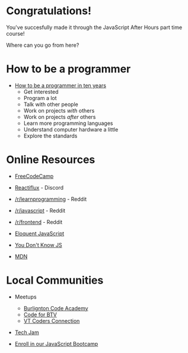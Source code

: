 # Congratulations!

You've succesfully made it through the JavaScript After Hours part time course!

Where can you go from here?

# How to be a programmer

* [How to be a programmer in ten years](http://norvig.com/21-days.html)
  * Get interested
  * Program a lot
  * Talk with other people
  * Work on projects *with* others
  * Work on projects *after* others
  * Learn more programming languages
  * Understand computer hardware a little
  * Explore the standards

# Online Resources

* [FreeCodeCamp](https://www.freecodecamp.org)

* [Reactiflux](https://www.reactiflux.com/) - Discord

* [/r/learnprogramming](https://www.reddit.com/r/learnprogramming/) - Reddit

* [/r/javascript](https://www.reddit.com/r/javascript/) - Reddit

* [/r/frontend](https://www.reddit.com/r/frontend) - Reddit

* [Eloquent JavaScript](https://eloquentjavascript.net/)

* [You Don't Know JS](https://github.com/getify/You-Dont-Know-JS)

* [MDN](https://developer.mozilla.org/en-US/docs/Web/JavaScript/Reference)

# Local Communities

* Meetups
  * [Burlignton Code Academy](https://www.meetup.com/Burlington-Code-Academy/)
  * [Code for BTV](https://www.meetup.com/CodeForBTV/)
  * [VT Coders Connection](https://www.meetup.com/VTCode/)

* [Tech Jam](https://techjamvt.com/)

* [Enroll in our JavaScript Bootcamp](https://www.burlingtoncodeacademy.com/apply/)
